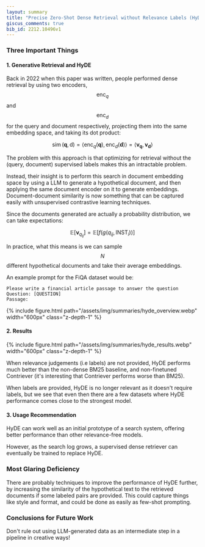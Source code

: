 ```yaml
---
layout: summary
title: "Precise Zero-Shot Dense Retrieval without Relevance Labels (HyDE)"
giscus_comments: true
bib_id: 2212.10496v1
---
```


### Three Important Things

#### 1. Generative Retrieval and HyDE

Back in 2022 when this paper was written, people performed dense retrieval
by using two encoders, $$\mathrm{enc}_q$$ and
$$\mathrm{enc}_d$$ for the query and document respectively, projecting them into the same embedding space, and taking its dot product:

$$\operatorname{sim}(\mathbf{q}, \mathrm{d})=\left\langle\mathrm{enc}_q(\mathbf{q}), \mathrm{enc}_d(\mathbf{d})\right\rangle=\left\langle\mathbf{v}_{\mathbf{q}}, \mathbf{v}_{\mathbf{d}}\right\rangle$$

The problem with this approach is that optimizing for retrieval without the (query, document) supervised labels makes this an intractable problem.

Instead, their insight is to perform this search in document embedding space by
using a LLM to generate a hypothetical document, and then applying the same
document encoder on it to generate embeddings. Document-document similarity is
now something that can be captured easily with unsupervised contrastive learning
techniques.

Since the documents generated are actually a probability distribution, we can take expectations:

$$\mathbb{E}\left[\mathbf{v}_{q_{i j}}\right]=\mathbb{E}\left[f\left(g\left(q_{i j}, \mathrm{INST}_i\right)\right)\right]$$

In practice, what this means is we can sample $$N$$ different hypothetical documents and take their average embeddings.

An example prompt for the FiQA dataset would be:

```
Please write a financial article passage to answer the question
Question: [QUESTION]
Passage:
```

{% include figure.html
    path="/assets/img/summaries/hyde_overview.webp"
    width="600px"
    class="z-depth-1"
%}

#### 2. Results

{% include figure.html
    path="/assets/img/summaries/hyde_results.webp"
    width="600px"
    class="z-depth-1"
%}

When relevance judgements (i.e labels) are not provided, HyDE performs much
better than the non-dense BM25 baseline, and non-finetuned Contriever (it's
interesting that Contriever performs worse than BM25).

When labels are provided, HyDE is no longer relevant as it doesn't require
labels, but we see that even then there are a few datasets where HyDE
performance comes close to the strongest model.

#### 3. Usage Recommendation

HyDE can work well as an initial prototype of a search system, offering
better performance than other relevance-free models.

However, as the search log grows, a supervised dense retriever can eventually be
trained to replace HyDE.

### Most Glaring Deficiency

There are probably techniques to improve the performance of HyDE further, by
increasing the similarity of the hypothetical text to the retrieved documents if
some labeled pairs are provided. This could capture things like style and
format, and could be done as easily as few-shot prompting.

### Conclusions for Future Work

Don't rule out using LLM-generated data as an intermediate step in a pipeline in creative ways!
